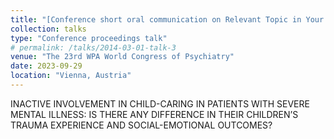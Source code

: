 ```yaml
---
title: "[Conference short oral communication on Relevant Topic in Your Field](../files/talk1.pdf)"
collection: talks
type: "Conference proceedings talk"
# permalink: /talks/2014-03-01-talk-3
venue: "The 23rd WPA World Congress of Psychiatry"
date: 2023-09-29
location: "Vienna, Austria"
---
```


INACTIVE INVOLVEMENT IN CHILD-CARING IN PATIENTS WITH SEVERE MENTAL ILLNESS: IS THERE ANY DIFFERENCE IN THEIR CHILDREN’S TRAUMA EXPERIENCE AND SOCIAL-EMOTIONAL OUTCOMES?
